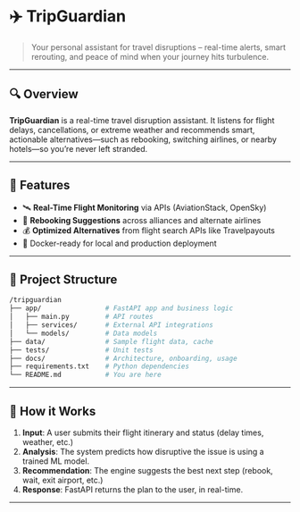 # ✈️ TripGuardian

> Your personal assistant for travel disruptions – real-time alerts, smart rerouting, and peace of mind when your journey hits turbulence.

---

## 🔍 Overview

**TripGuardian** is a real-time travel disruption assistant. It listens for flight delays, cancellations, or extreme weather and recommends smart, actionable alternatives—such as rebooking, switching airlines, or nearby hotels—so you’re never left stranded.

---

## 🎯 Features

- 🛰️ **Real-Time Flight Monitoring** via APIs (AviationStack, OpenSky)
- 🔁 **Rebooking Suggestions** across alliances and alternate airlines
- 💰 **Optimized Alternatives** from flight search APIs like Travelpayouts
- 🐳 Docker-ready for local and production deployment

---

## 📂 Project Structure

```bash
/tripguardian
├── app/                # FastAPI app and business logic
│   ├── main.py         # API routes
│   ├── services/       # External API integrations
│   └── models/         # Data models
├── data/               # Sample flight data, cache
├── tests/              # Unit tests
├── docs/               # Architecture, onboarding, usage
├── requirements.txt    # Python dependencies
└── README.md           # You are here
```

---

## 🧠 How it Works

1. **Input**: A user submits their flight itinerary and status (delay times, weather, etc.)
2. **Analysis**: The system predicts how disruptive the issue is using a trained ML model.
3. **Recommendation**: The engine suggests the best next step (rebook, wait, exit airport, etc.)
4. **Response**: FastAPI returns the plan to the user, in real-time.

---